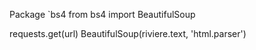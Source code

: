 Package `bs4
from bs4 import BeautifulSoup

requests.get(url)
BeautifulSoup(riviere.text, 'html.parser')
